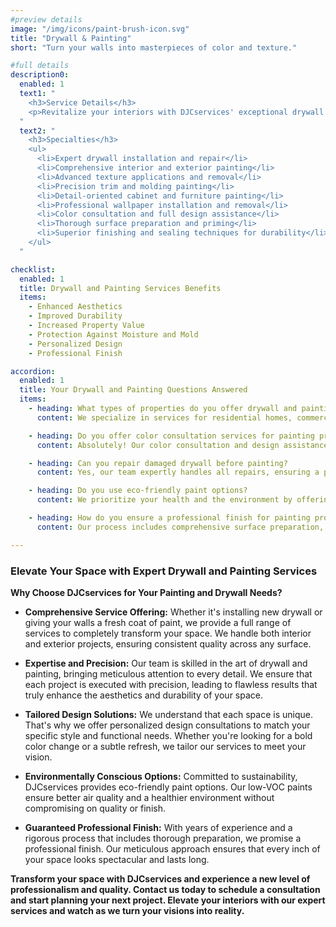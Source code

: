 ```yaml
---
#preview details
image: "/img/icons/paint-brush-icon.svg"
title: "Drywall & Painting"
short: "Turn your walls into masterpieces of color and texture."

#full details
description0:
  enabled: 1
  text1: "
    <h3>Service Details</h3>
    <p>Revitalize your interiors with DJCservices' exceptional drywall and painting services. Perfect for home renovations, office updates, or commercial property revamps, our skilled team brings precision and expertise to each project. We handle everything from seamless drywall installation and meticulous repairs to vibrant interior and exterior painting. Our commitment to quality materials and attention to detail ensures stunning results that enhance the aesthetics and durability of your space.</p>
  "
  text2: "
    <h3>Specialties</h3>
    <ul>
      <li>Expert drywall installation and repair</li>
      <li>Comprehensive interior and exterior painting</li>
      <li>Advanced texture applications and removal</li>
      <li>Precision trim and molding painting</li>
      <li>Detail-oriented cabinet and furniture painting</li>
      <li>Professional wallpaper installation and removal</li>
      <li>Color consultation and full design assistance</li>
      <li>Thorough surface preparation and priming</li>
      <li>Superior finishing and sealing techniques for durability</li>
    </ul>
  "    

checklist:
  enabled: 1
  title: Drywall and Painting Services Benefits
  items:
    - Enhanced Aesthetics
    - Improved Durability
    - Increased Property Value
    - Protection Against Moisture and Mold
    - Personalized Design
    - Professional Finish

accordion:
  enabled: 1
  title: Your Drywall and Painting Questions Answered
  items:
    - heading: What types of properties do you offer drywall and painting services for?
      content: We specialize in services for residential homes, commercial buildings, offices, retail spaces, and more, tailoring our approach to fit each unique environment.

    - heading: Do you offer color consultation services for painting projects?
      content: Absolutely! Our color consultation and design assistance services are here to help you select the ideal palette to reflect your space’s style and atmosphere.

    - heading: Can you repair damaged drywall before painting?
      content: Yes, our team expertly handles all repairs, ensuring a perfect surface before applying any paint to maximize the finish quality.

    - heading: Do you use eco-friendly paint options?
      content: We prioritize your health and the environment by offering eco-friendly paint choices that are low in VOCs, ensuring better indoor air quality and a greener project.

    - heading: How do you ensure a professional finish for painting projects?
      content: Our process includes comprehensive surface preparation, precise priming, and meticulous application techniques to guarantee a top-notch finish every time.

---
```


### Elevate Your Space with Expert Drywall and Painting Services

**Why Choose DJCservices for Your Painting and Drywall Needs?**

- **Comprehensive Service Offering:** Whether it's installing new drywall or giving your walls a fresh coat of paint, we provide a full range of services to completely transform your space. We handle both interior and exterior projects, ensuring consistent quality across any surface.

- **Expertise and Precision:** Our team is skilled in the art of drywall and painting, bringing meticulous attention to every detail. We ensure that each project is executed with precision, leading to flawless results that truly enhance the aesthetics and durability of your space.

- **Tailored Design Solutions:** We understand that each space is unique. That's why we offer personalized design consultations to match your specific style and functional needs. Whether you're looking for a bold color change or a subtle refresh, we tailor our services to meet your vision.

- **Environmentally Conscious Options:** Committed to sustainability, DJCservices provides eco-friendly paint options. Our low-VOC paints ensure better air quality and a healthier environment without compromising on quality or finish.

- **Guaranteed Professional Finish:** With years of experience and a rigorous process that includes thorough preparation, we promise a professional finish. Our meticulous approach ensures that every inch of your space looks spectacular and lasts long.

**Transform your space with DJCservices and experience a new level of professionalism and quality. Contact us today to schedule a consultation and start planning your next project. Elevate your interiors with our expert services and watch as we turn your visions into reality.**


